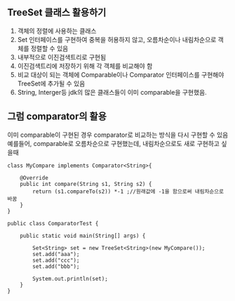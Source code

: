 TreeSet 클래스 활용하기
---------------------
1. 객체의 정렬에 사용하는 클래스
2. Set 인터페이스를 구현하여 중복을 허용하지 않고, 오름차순이나 내림차순으로 객체를 정렬할 수 있음
3. 내부적으로 이진검색트리로 구현됨
4. 이진검색트리에 저장하기 위해 각 객체를 비교해야 함
5. 비교 대상이 되는 객체에 Comparable이나 Comparator 인터페이스를 구현해야 TreeSet에 추가될 수 있음
6. String, Interger등 jdk의 많은 클래스들이 이미 comparable을 구현했음.

그럼 comparator의 활용
-----------
이미 comparable이 구현된 경우 comparator로 비교하는 방식을 다시 구현할 수 있음
예를들어, comparable로 오름차순으로 구현했는데, 내림차순으로도 새로 구현하고 싶을때
````
class MyCompare implements Comparator<String>{

	@Override
	public int compare(String s1, String s2) {
		return (s1.compareTo(s2)) *-1 ;//원래값에 -1을 함으로써 내림차순으로 바꿈
	}
}

public class ComparatorTest {
	
	public static void main(String[] args) {
		
		Set<String> set = new TreeSet<String>(new MyCompare());
		set.add("aaa");
		set.add("ccc");
		set.add("bbb");
				
		System.out.println(set);
	}
}
````